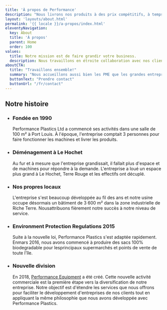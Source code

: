 ```yaml
---
title: 'À propos de Performance'
description: "Nous livrons nos produits à des prix compétitifs, à temps, et à travers l'île Maurice et dans certaines régions d'Afrique. Notre clientèle est répartie entre divers secteurs, tels que les industries alimentaires, agricoles et hôtelières, ce qui nous rend flexibles et adaptables."
layout: 'layouts/about.html'
permalink: '{{ locale }}/a-propos/index.html'
eleventyNavigation:
  key: About
  title: 'À propos'
  parent: Home
  order: 100
values:
  title: Notre mission est de faire grandir votre business.
  description: Nous travaillons en étroite collaboration avec nos clients. Nos clients nous connaissent pour notre honnêteté et notre fiabilité. Ce qui nous distingue, c'est notre philosophie d'entreprise qui met l'accent sur la valeur, le service et la qualité que nous offrons.
aboutCTA:
  title: "Travaillons ensemble!"
  summary: "Nous accueillons aussi bien les PME que les grandes entreprises. Nous vous invitons à communiquer avec nous de la manière qui vous convient le mieux."
  buttonText: "Prendre contact"
  buttonUrl: "/fr/contact"
---
```


## Notre histoire

- ### Fondée en 1990
  Performance Plastics Ltd a commencé ses activités dans une salle de 100 m² à Port Louis. À l'époque, l'entreprise comptait 3 personnes pour faire fonctionner les machines et livrer les produits.

- ### Déménagement à Le Hochet
  Au fur et à mesure que l'entreprise grandissait, il fallait plus d'espace et de machines pour répondre à la demande. L'entreprise a loué un espace plus grand à Le Hochet, Terre Rouge et les effectifs ont décuplé.

- ### Nos propres locaux
  L'entreprise s'est beaucoup développée au fil des ans et notre usine occupe désormais un bâtiment de 3 600 m² dans la zone industrielle de Riche Terre. Nousattribuons fièrement notre succès à notre niveau de service.

- ### Environment Protection Regulations 2015
  Suite à la nouvelle loi, Performance Plastics s'est adaptée rapidement. Enmars 2016, nous avons commencé à produire des sacs 100% biodegradable pour lesprincipaux supermarchés et points de vente de toute l'île.

- ### Nouvelle division
  En 2018, [Performance Equipment](/fr/equipment) a été créé. Cette nouvelle activité commerciale est la première étape vers la diversification de notre entreprise. Notre objectif est d'étendre les services que nous offrons pour faciliter le développement d'entreprises de nos clients tout en appliquant la même philosophie que nous avons développée avec Performance Plastics.